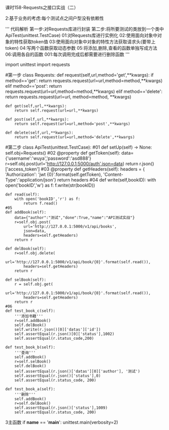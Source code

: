 课时158-Requests之接口实战（二）

2:基于业务的考虑:每个测试点之间户型没有依赖性

'''
代码解析
第一步:对Requests库进行封装
第二步:将所要测试的类放到一个类中 ApiTest(unittest.TestCase)
	01:对Requests库进行实例化
	02:使用面向对象中对象的特性获取token值
	03:使用面向对象中对象的特性方法获取请求头(要带上token)
	04:写两个函数获取动态参数
	05:将添加,删除,查看的函数单独写成方法
	06:调用各自的函数
		001:每次调用完成后都需要进行删除函数
'''



import  unittest
import  requests

#第一步
class Requests:
	def request(self,url,method='get',**kwargs):
		if method=='get':
			return requests.request(url=url,method=method,**kwargs)
		elif method=='post':
			return requests.request(url=url,method=method,**kwargs)
		elif method=='delete':
			return requests.request(url=url, method=method, **kwargs)

	def get(self,url,**kwargs):
		return self.request(url=url,**kwargs)

	def post(self,url,**kwargs):
		return self.request(url=url,method='post',**kwargs)

	def delete(self,url,**kwargs):
		return self.request(url=url,method='delete',**kwargs)

#第二步
class ApiTest(unittest.TestCase):
	#01
	def setUp(self) -> None:
		self.obj=Requests()
	#02
	@property
	def getToken(self):
		data={'username':'wuya','password':'asd888'}
		r=self.obj.post(url='http://127.0.0.1:5000/auth',json=data)
		return r.json()['access_token']
	#03
	@property
	def getHeaders(self):
		headers = {
			'Authorization': 'jwt {0}'.format(self.getToken),
			'Content-Type':'application/json'}
		return headers
	#04
	def write(self,bookID):
		with open('bookID','w') as f:
			f.write(str(bookID))

	def read(self):
		with open('bookID','r') as f:
			return f.read()
	#05
	def addBook(self):
		data={"author":"测试","done":True,"name":"API测试实战"}
		r=self.obj.post(
			url='http://127.0.0.1:5000/v1/api/books',
			json=data,
			headers=self.getHeaders)
		return r

	def delBook(self):
		r=self.obj.delete(
			url='http://127.0.0.1:5000/v1/api/book/{0}'.format(self.read()),
			headers=self.getHeaders)
		return r

	def selBook(self):
		r = self.obj.get(
			url='http://127.0.0.1:5000/v1/api/book/{0}'.format(self.read()),
			headers=self.getHeaders)
		return r
	#06
	def test_book_c(self):
		'''添加书籍'''
		r=self.addBook()
		self.delBook()
		self.write(r.json()[0]['datas']['id'])
		self.assertEqual(r.json()[0]['status'],1002)
		self.assertEqual(r.status_code,200)

	def test_book_b(self):
		'''查询'''
		self.addBook()
		r=self.selBook()
		self.delBook()
		self.assertEqual(r.json()['datas'][0]['author'], '测试')
		self.assertEqual(r.json()['status'],0)
		self.assertEqual(r.status_code, 200)

	def test_book_a(self):
		'''删除'''
		self.addBook()
		r=self.delBook()
		self.assertEqual(r.json()['status'],1009)
		self.assertEqual(r.status_code, 200)
3主函数
if __name__ == '__main__':
    unittest.main(verbosity=2)
